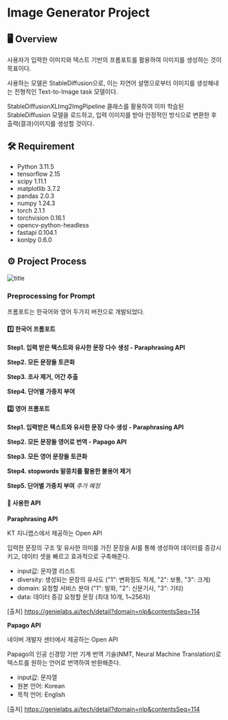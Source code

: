 # Image Generator Project 


## 🖥 Overview 
사용자가 입력한 이미지와 텍스트 기반의 프롬포트를 활용하여 이미지를 생성하는 것이 목표이다. 

사용하는 모델은 StableDiffusion으로, 이는 자연어 설명으로부터 이미지를 생성해내는 전형적인 Text-to-Image task 모델이다. 

StableDiffusionXLImg2ImgPipeline 클래스를 활용하여 이미 학습된 StableDiffusion 모델을 로드하고, 입력 이미지를 받아 안정적인 방식으로 변환한 후 출력(결과)이미지를 생성할 것이다. 

## 🛠 Requirement 
- Python 3.11.5
- tensorflow 2.15
- scipy 1.11.1
- matplotlib 3.7.2
- pandas 2.0.3
- numpy 1.24.3
- torch 2.1.1
- torchvision 0.16.1
- opencv-python-headless
- fastapi 0.104.1
- konlpy 0.6.0


## ⚙ Project Process
![title](https://github.com/JinSan-RM/ImageGen_textPlusimage/assets/143769249/90709370-25f1-45dd-b4fa-3fd62039c4a2)


### Preprocessing for Prompt
프롬포트는 한국어와 영어 두가지 버전으로 개발되었다.
#### 1️⃣ 한국어 프롬포트
  __Step1. 입력 받은 텍스트와 유사한 문장 다수 생성 - Paraphrasing API__
  
  __Step2. 모든 문장들 토큰화__
  
  __Step3. 조사 제거, 어간 추출__
  
  __Step4. 단어별 가중치 부여__


  
#### 2️⃣ 영어 프롬포트
  __Step1. 입력받은 텍스트와 유사한 문장 다수 생성 - Paraphrasing API__
  
  __Step2. 모든 문장들 영어로 번역 - Papago API__

  __Step3. 모든 영어 문장들 토큰화__
  
  __Step4. stopwords 말뭉치를 활용한 불용어 제거__
  
  __Step5. 단어별 가중치 부여__  *추가 예정*


#### 📌 사용한 API
__Paraphrasing API__

KT 지니랩스에서 제공하는 Open API

입력한 문장의 구조 및 유사한 의미를 가진 문장을 AI를 통해 생성하여 데이터를 증강시키고, 데이터 셋을 빠르고 효과적으로 구축해준다.
- input값: 문자열 리스트
- diversity: 생성되는 문장의 유사도 ("1": 변화정도 적게, "2": 보통, "3": 크게)
- domain: 요청할 서비스 분야 ("1": 발화, "2": 신문기사, "3": 기타)
- data: 데이터 증강 요청할 문장 (최대 10개, 1~256자)

[출처] https://genielabs.ai/tech/detail?domain=nlp&contentsSeq=114
  

__Papago API__

  네이버 개발자 센터에서 제공하는 Open API

  Papago의 인공 신경망 기반 기계 번역 기술(NMT, Neural Machine Translation)로 텍스트를 원하는 언어로 번역하여 반환해준다. 
  * input값: 문자열 
  * 원본 언어: Korean
  * 목적 언어: English

  [출처] https://genielabs.ai/tech/detail?domain=nlp&contentsSeq=114
